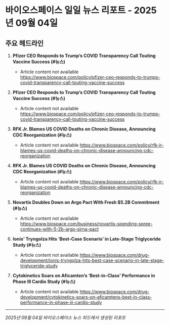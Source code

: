# 바이오스페이스 일일 뉴스 리포트 - 2025년 09월 04일


## 주요 헤드라인

1. **Pfizer CEO Responds to Trump’s COVID Transparency Call Touting Vaccine Success (#뉴스)**
   - Article content not available
   <https://www.biospace.com/policy/pfizer-ceo-responds-to-trumps-covid-transparency-call-touting-vaccine-success>

2. **Pfizer CEO Responds to Trump’s COVID Transparency Call Touting Vaccine Success (#뉴스)**
   - Article content not available
   <https://www.biospace.com/policy/pfizer-ceo-responds-to-trumps-covid-transparency-call-touting-vaccine-success>

3. **RFK Jr. Blames US COVID Deaths on Chronic Disease, Announcing CDC Reorganization (#뉴스)**
   - Article content not available
   <https://www.biospace.com/policy/rfk-jr-blames-us-covid-deaths-on-chronic-disease-announcing-cdc-reorganization>

4. **RFK Jr. Blames US COVID Deaths on Chronic Disease, Announcing CDC Reorganization (#뉴스)**
   - Article content not available
   <https://www.biospace.com/policy/rfk-jr-blames-us-covid-deaths-on-chronic-disease-announcing-cdc-reorganization>

5. **Novartis Doubles Down on Argo Pact With Fresh $5.2B Commitment (#뉴스)**
   - Article content not available
   <https://www.biospace.com/business/novartis-spending-spree-continues-with-5-2b-argo-sirna-pact>

6. **Ionis’ Tryngolza Hits ‘Best-Case Scenario’ in Late-Stage Triglyceride Study (#뉴스)**
   - Article content not available
   <https://www.biospace.com/drug-development/ionis-tryngolza-hits-best-case-scenario-in-late-stage-triglyceride-study>

7. **Cytokinetics Soars on Aficamten’s ‘Best-in-Class’ Performance in Phase III Cardio Study (#뉴스)**
   - Article content not available
   <https://www.biospace.com/drug-development/cytokinetics-soars-on-aficamtens-best-in-class-performance-in-phase-iii-cardio-study>


---
*2025년 09월 04일 바이오스페이스 뉴스 피드에서 생성된 리포트*
